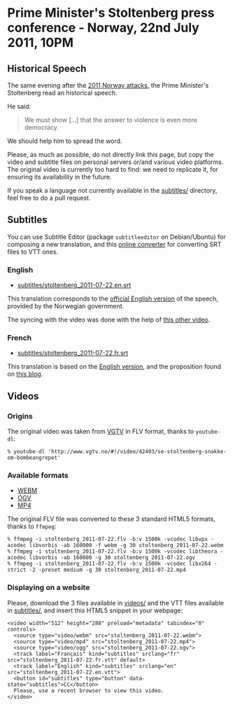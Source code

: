 # Prime Minister's Stoltenberg press conference - Norway, 22nd July 2011, 10PM

## Historical Speech

The same evening after the [2011 Norway attacks](https://en.wikipedia.org/wiki/2011_Norway_attacks), the Prime Minister's Stoltenberg read an historical speech.

He said:

> We must show [...] that the answer to violence is even more democracy.

We should help him to spread the word.

Please, as much as possible, do not directly link this page, but copy the video and subtitle files on personal servers or/and various video platforms. The original video is currently too hard to find: we need to replicate it, for ensuring its availability in the future.

If you speak a language not currently available in the [subtitles/](subtitles/) directory, feel free to do a pull request.

## Subtitles

You can use Subtitle Editor (package `subtitleeditor` on Debian/Ubuntu) for composing a new translation, and this [online converter](https://atelier.u-sub.net/srt2vtt/) for converting SRT files to VTT ones.

### English

* [subtitles/stoltenberg_2011-07-22.en.srt](subtitles/stoltenberg_2011-07-22.en.srt)

This translation corresponds to the [official English version](https://www.regjeringen.no/en/aktuelt/transcript-from-prime-minister-stoltenbe/id651770/) of the speech, provided by the Norwegian government.

The syncing with the video was done with the help of [this other video](https://www.youtube.com/watch?v=VwdZs0GqWHA).

### French

* [subtitles/stoltenberg_2011-07-22.fr.srt](subtitles/stoltenberg_2011-07-22.fr.srt)

This translation is based on the [English version](subtitles/stoltenberg_2011-07-22.en.srt), and the proposition found on [this blog](http://krn-defouloir.blogspot.fr/2011/07/jens-stoltenberg-sadresse-aux.html).

## Videos
### Origins

The original video was taken from [VGTV](http://www.vgtv.no/#!/video/42403/se-stoltenberg-snakke-om-bombeangrepet) in FLV format, thanks to `youtube-dl`:

```
% youtube-dl 'http://www.vgtv.no/#!/video/42403/se-stoltenberg-snakke-om-bombeangrepet'
```

### Available formats

* [WEBM](videos/stoltenberg_2011-07-22.webm)
* [OGV](videos/stoltenberg_2011-07-22.ogv)
* [MP4](videos/stoltenberg_2011-07-22.mp4)

The original FLV file was converted to these 3 standard HTML5 formats, thanks to `ffmpeg`:

```
% ffmpeg -i stoltenberg_2011-07-22.flv -b:v 1500k -vcodec libvpx -acodec libvorbis -ab 160000 -f webm -g 30 stoltenberg_2011-07-22.webm
% ffmpeg -i stoltenberg_2011-07-22.flv -b:v 1500k -vcodec libtheora -acodec libvorbis -ab 160000 -g 30 stoltenberg_2011-07-22.ogv
% ffmpeg -i stoltenberg_2011-07-22.flv -b:v 1500k -vcodec libx264 -strict -2 -preset medium -g 30 stoltenberg_2011-07-22.mp4
```

### Displaying on a website

Please, download the 3 files available in [videos/](videos/) and the VTT files available in [subtitles/](subtitles/), and insert this HTML5 snippet in your webpage:

```
<video width="512" height="288" preload="metadata" tabindex="0" controls>
  <source type="video/webm" src="stoltenberg_2011-07-22.webm">
  <source type="video/mp4" src="stoltenberg_2011-07-22.mp4">
  <source type="video/ogg" src="stoltenberg_2011-07-22.ogv">
  <track label="Français" kind="subtitles" srclang="fr" src="stoltenberg_2011-07-22.fr.vtt" default>
  <track label="English" kind="subtitles" srclang="en" src="stoltenberg_2011-07-22.en.vtt">
  <button id="subtitles" type="button" data-state="subtitles">CC</button>
  Please, use a recent browser to view this video.
</video>
```
